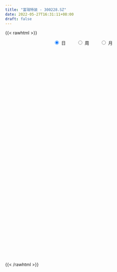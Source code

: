 ```yaml
---
title: "富瑞特装 - 300228.SZ"
date: 2022-05-27T16:31:11+08:00
draft: false
---
```

{{< rawhtml >}}
    <div style="text-align: center">
        <label style="padding: 1rem;"><input style="margin-right: .5rem" type="radio" name="period" value="D" checked onclick="period_change(this)">日</label>
        <label style="padding: 1rem;"><input style="margin-right: .5rem" type="radio" name="period" value="W" onclick="period_change(this)">周</label>
        <label style="padding: 1rem;"><input style="margin-right: .5rem" type="radio" name="period" value="M" onclick="period_change(this)">月</label>
    </div>
    <div id="chart" style="height: 700px;"></div> 
    <script type="text/javascript">
        const D_v = [164194.53,140654.4,86288.2,118449.9,102679.79,116680.0,155447.61,241695.35,184106.93,111316.7,141036.09,199552.41,381620.23,265851.2,190336.18,153263.95,230334.38,173979.2,163922.37,153326.58,126961.4,173882.8,143784.62,151454.0,213402.81,241198.68,197884.11,252941.0,219832.97,352518.19,241322.64,238691.72,134999.02,104370.2,146406.2,209928.2,584097.25,364043.96,258843.95,264006.0,247371.4,141581.4,319183.02,657172.12,753160.5,573843.4,719539.95,596896.89,408750.6,398429.24,292523.05,291583.0,498798.0,652263.27,676127.9,469196.4,488760.8,710472.6,840255.6899999999,646786.03,1162097.95,886674.23,1046411.74,1262644.6799999999,1430098.1699999999,1519761.55,1188387.6399999999,760784.91,863322.47,995873.42,749510.97,907214.96,1037840.25,758655.91,709711.8,649391.8199999999,403888.17,495803.16,306002.84,356242.1,520831.04,700786.38,504818.6,390651.95,277999.4,337772.75,318557.45,390177.69,220936.0,299066.87,332904.49,281113.95,294974.0,311646.61,257454.74,265118.65,170405.59,219157.6,203104.61,296692.58,391099.61,360773.46,333895.87,378638.6,276538.52,393131.43,465493.66,410561.62,335306.35,392335.33,351870.53,389823.65,292280.38,203803.68,298984.83,352531.08,580492.8199999999,429280.51,331043.02,259046.6,284763.05,397055.8,612459.54,409712.29,709055.05,1284106.05,1143011.8500000001,732232.85,922502.88,730522.54,664032.16,563382.75,713374.85,1032904.75,1096442.9299999999,707451.1899999999,714937.09,695702.6,554572.47,562443.91,465284.11,542616.8,625521.6,805406.1800000001,1091936.6399999999,800934.55,717938.0,514130.69,745745.45,724367.16,716575.87,752081.08,655862.23,375450.69,631093.65,434952.68,409480.03,503290.94,432284.71,351326.4,218900.0,448940.83,273051.8,218687.73,232165.6,189586.0,245520.0,172486.0,239178.0,149731.4,126694.2,221811.0,217207.2,162220.0,164351.06,202408.26,205302.06,191087.17,146758.79,158245.83,104741.78,89522.15,188419.4,192304.49,194365.24,185983.73,446038.73,236076.33,524714.4399999999,493812.8,298918.39,312214.77,328860.4,722567.12,550979.9399999999,290582.96,307559.58,267727.16,249834.6,199529.0,208362.0,224521.06,203124.8,307958.0,235342.12,201219.0,203236.0,593625.3199999999,521642.86,331299.39,188506.23,168710.52,147344.8,182776.6,147834.34,211367.09,230708.81,139729.2,134300.01,127682.6,106446.0,82275.28,125649.77,85659.0,91803.0,98706.56,175317.12,109041.4,171423.6,137466.6,136494.0,100255.2,138416.92,105239.72,99193.0,93675.0,98850.0,157190.23,99237.1,75285.0,82405.2,127224.5,131148.17,148571.2,124781.86,123607.48,218465.4,88382.6,100494.03,114869.4]
const D_histogram = [0.0,-0.0095535043,-0.0131107227,-0.0190622308,-0.0159609362,-0.0219706343,-0.0091133907,0.0072770854,0.0033338428,0.0008656727,0.0077329949,0.0207121778,0.0457098869,0.0577189635,0.061457723,0.0603149179,0.0655947667,0.0534396264,0.042984558,0.0123790664,-0.0006004859,-0.0235231414,-0.0367637664,-0.0323281373,-0.0118731838,0.0016929342,0.0063525145,0.0121908511,0.0171578153,0.0340426703,0.033183994,0.003942627,-0.0249719733,-0.0374310327,-0.0516011731,-0.0385417589,-0.0000776661,0.0254899941,0.0390233178,0.0486826076,0.0387038221,0.0245092817,0.0287822798,0.0488080116,0.0922242889,0.0999519085,0.1248827917,0.1232669043,0.1022630662,0.0476390315,-0.0036045823,-0.0200406211,0.0053926336,0.0455123802,0.0798669272,0.0952232944,0.1021171677,0.1197053725,0.1057874965,0.0764397663,0.1364261628,0.1225909561,0.1414273799,0.2292097485,0.2746717309,0.3295276655,0.2711348768,0.1761118896,0.1003620925,0.0646852539,0.0086231063,-0.0004992208,-0.0365189532,-0.0382864091,-0.1249807848,-0.2300818876,-0.281973743,-0.3271464429,-0.3362760972,-0.3241223425,-0.2915069958,-0.2215850011,-0.2073833316,-0.2181670627,-0.2161070155,-0.1960395268,-0.1920938986,-0.2203583381,-0.2215169728,-0.1942715918,-0.2019008954,-0.2203180358,-0.2025476955,-0.2059616582,-0.1683983002,-0.116947297,-0.0879403358,-0.0749592009,-0.061683386,-0.0264420403,0.0067398458,0.0445342113,0.0627151916,0.0758031607,0.0720765326,0.0393347971,0.0551276956,0.0697551466,0.0546465645,0.0049748865,-0.0305825525,-0.0196218847,-0.0247067874,-0.0184660432,0.0092663977,0.0381455143,0.0718861025,0.0927013005,0.1009217791,0.1031398858,0.0942245257,0.1028342376,0.1121699603,0.114833914,0.1116384003,0.1659483108,0.2109566041,0.2255965962,0.2473622882,0.2278552605,0.2040423831,0.1744848792,0.1622619975,0.1841493957,0.1933023608,0.174407942,0.1436323451,0.0613852551,0.0218860562,0.0016284883,-0.0393339364,-0.0444499017,-0.0375775058,-0.0221892998,0.0284128285,0.0224259352,0.0131417011,-0.0143450927,-0.0058185817,-0.0051476431,-0.0317600466,-0.0165697692,-0.0359255188,-0.0630739743,-0.1139614739,-0.158293676,-0.1920033341,-0.2028103711,-0.1944046603,-0.2090540403,-0.2011715916,-0.220602811,-0.2058545155,-0.2018959401,-0.1993420924,-0.1839465276,-0.1793969552,-0.1629679325,-0.1651099655,-0.1573435396,-0.1415006648,-0.142801635,-0.125098237,-0.1197387219,-0.0959589172,-0.0514506725,-0.0102060585,0.0236632427,0.0408695964,0.037702329,0.0422670251,0.0494278123,0.0685767456,0.0819541415,0.0972077607,0.1075107711,0.1305182889,0.1414780535,0.1459040637,0.1584338123,0.1507741821,0.1439198354,0.1407924017,0.1672855713,0.1333548945,0.0860008397,0.0274142231,-0.0007424825,-0.0249411887,-0.0434191855,-0.0814946565,-0.1309480759,-0.1412460746,-0.116567798,-0.081844067,-0.0501158955,-0.0186234186,0.0162183017,0.0385323046,0.032591318,0.0225795149,0.0053841618,-0.0039373846,-0.0193133359,-0.0389103726,-0.0325955146,-0.0511396315,-0.0643927255,-0.0875278819,-0.0828976381,-0.0889981359,-0.0821565127,-0.0903487756,-0.0862687829,-0.0694086209,-0.0650472136,-0.0851927525,-0.0977505308,-0.1359420104,-0.1617230554,-0.1505638004,-0.1401054379,-0.1086172915,-0.0787528932,-0.0563976894,-0.0251143953,0.005714935,0.0288869901,0.0485317631,0.0641871023,0.0731840844,0.0850274188,0.0965637966,0.1109119954,0.1196358756,0.1324008436,0.1173716326,0.1128835067,0.1092367295,0.1073358441]
const D_fast = [0.0,-0.0119418803,-0.0187767794,-0.0294938453,-0.0303827847,-0.0418851414,-0.0313062455,-0.013096498,-0.0162062799,-0.0184580318,-0.009657461,0.0084997664,0.0449249473,0.0713637648,0.090466955,0.1044028794,0.1260814199,0.1272861861,0.1275772572,0.1000665323,0.0869368585,0.0581334177,0.035701851,0.0320554458,0.0495421033,0.0635314549,0.0697791639,0.0786652132,0.0879216312,0.1133171538,0.120754476,0.0924987658,0.0573411721,0.0355243546,0.0084539208,0.0118778953,0.0503225717,0.0822627304,0.1055518835,0.1273818252,0.1270789953,0.1190117753,0.1304803434,0.162708078,0.2291804276,0.2618960242,0.3180476054,0.3472484441,0.3518103725,0.3090960957,0.2569513364,0.2355051422,0.2622865554,0.313784397,0.3681056758,0.4072678666,0.4396910319,0.4872055798,0.4997345779,0.4894967893,0.5835897265,0.6004022588,0.6545955275,0.7996803332,0.9138102484,1.0510480994,1.0604390299,1.0094440151,0.9587847411,0.9392792161,0.8853728449,0.8761257127,0.8309762419,0.8196371837,0.7016976118,0.5390760372,0.416690746,0.2897314353,0.1965327568,0.1276559259,0.0873945237,0.1019202681,0.0642761046,-0.0010493921,-0.0530160988,-0.0819584918,-0.1260363382,-0.2093903622,-0.2659282401,-0.2872507571,-0.3453552846,-0.4188519339,-0.4517185175,-0.5066228947,-0.5111591117,-0.4889449329,-0.4819230556,-0.487681721,-0.4898267526,-0.4611959169,-0.4263290693,-0.377401151,-0.3435413728,-0.3115026135,-0.2972101085,-0.3201181447,-0.2905433224,-0.2584770847,-0.2599240257,-0.308351982,-0.3515550592,-0.3454998625,-0.3567614621,-0.3551372286,-0.3250881884,-0.2866726932,-0.2349605794,-0.1909700562,-0.1575191329,-0.1295160547,-0.1148752834,-0.0805570121,-0.0431787993,-0.0118063672,0.0129077192,0.1087047075,0.2064521517,0.277491293,0.361097557,0.3985543443,0.4257520627,0.4398157787,0.4681583963,0.5360831435,0.5935616987,0.6182692654,0.6234017548,0.5565009786,0.5224732938,0.5026228479,0.4518269391,0.4355984984,0.4330765178,0.4429173989,0.5006227343,0.5002423248,0.494243516,0.4631704491,0.4702423146,0.4696263424,0.4350739272,0.4461217623,0.417784633,0.374867684,0.2954898159,0.2115841948,0.1298737031,0.0683640735,0.0281686192,-0.0387442709,-0.0811547201,-0.1557366422,-0.1924519756,-0.2389673852,-0.2862490607,-0.3168401277,-0.3571397941,-0.3814527545,-0.424872279,-0.456441738,-0.4759740293,-0.5129754083,-0.5265465695,-0.5511217349,-0.5513316595,-0.5196860829,-0.4809929836,-0.4412078717,-0.4137841189,-0.407525804,-0.3923943516,-0.3728766114,-0.3365834917,-0.3027175604,-0.263162001,-0.2259812978,-0.1703442078,-0.1240149299,-0.0831129037,-0.030974702,-0.0009407867,0.0281848254,0.0602554922,0.1285700545,0.1279781014,0.1021242565,0.0503911957,0.0220488695,-0.0083851339,-0.0377179271,-0.0961670622,-0.1783575006,-0.2239670179,-0.2284306908,-0.2141679765,-0.194968779,-0.1681321566,-0.129235861,-0.097288782,-0.095081939,-0.0994488634,-0.115298176,-0.1256040685,-0.1458083539,-0.1751329837,-0.1769670044,-0.2082960291,-0.2376473046,-0.2826644314,-0.2987585971,-0.327108629,-0.3408061339,-0.3715855907,-0.3890727937,-0.389564787,-0.401465183,-0.44290891,-0.4799043211,-0.5520813033,-0.6182931122,-0.6447748073,-0.6693428042,-0.6650089807,-0.6548328057,-0.6465770242,-0.621572329,-0.5893142649,-0.5589204623,-0.5271427485,-0.4954406337,-0.4681476306,-0.4350474415,-0.3993701145,-0.3572939168,-0.3186610677,-0.2727958889,-0.2584821916,-0.2347494409,-0.2110870357,-0.18615396]
const D_slow = [0.0,-0.0023883761,-0.0056660567,-0.0104316144,-0.0144218485,-0.0199145071,-0.0221928548,-0.0203735834,-0.0195401227,-0.0193237045,-0.0173904558,-0.0122124114,-0.0007849396,0.0136448012,0.029009232,0.0440879615,0.0604866532,0.0738465597,0.0845926992,0.0876874658,0.0875373444,0.081656559,0.0724656174,0.0643835831,0.0614152872,0.0618385207,0.0634266493,0.0664743621,0.0707638159,0.0792744835,0.087570482,0.0885561388,0.0823131454,0.0729553872,0.060055094,0.0504196542,0.0504002377,0.0567727363,0.0665285657,0.0786992176,0.0883751731,0.0945024936,0.1016980635,0.1139000664,0.1369561386,0.1619441158,0.1931648137,0.2239815398,0.2495473063,0.2614570642,0.2605559186,0.2555457634,0.2568939218,0.2682720168,0.2882387486,0.3120445722,0.3375738641,0.3675002073,0.3939470814,0.413057023,0.4471635637,0.4778113027,0.5131681477,0.5704705848,0.6391385175,0.7215204339,0.7893041531,0.8333321255,0.8584226486,0.8745939621,0.8767497387,0.8766249335,0.8674951952,0.8579235929,0.8266783967,0.7691579248,0.698664489,0.6168778783,0.532808854,0.4517782684,0.3789015194,0.3235052691,0.2716594362,0.2171176706,0.1630909167,0.114081035,0.0660575604,0.0109679759,-0.0444112673,-0.0929791653,-0.1434543892,-0.1985338981,-0.249170822,-0.3006612365,-0.3427608116,-0.3719976358,-0.3939827198,-0.41272252,-0.4281433665,-0.4347538766,-0.4330689152,-0.4219353623,-0.4062565644,-0.3873057742,-0.3692866411,-0.3594529418,-0.3456710179,-0.3282322313,-0.3145705901,-0.3133268685,-0.3209725067,-0.3258779778,-0.3320546747,-0.3366711855,-0.3343545861,-0.3248182075,-0.3068466819,-0.2836713567,-0.258440912,-0.2326559405,-0.2090998091,-0.1833912497,-0.1553487596,-0.1266402811,-0.0987306811,-0.0572436034,-0.0045044523,0.0518946967,0.1137352688,0.1706990839,0.2217096797,0.2653308995,0.3058963988,0.3519337478,0.4002593379,0.4438613234,0.4797694097,0.4951157235,0.5005872375,0.5009943596,0.4911608755,0.4800484001,0.4706540236,0.4651066987,0.4722099058,0.4778163896,0.4811018149,0.4775155417,0.4760608963,0.4747739855,0.4668339739,0.4626915316,0.4537101518,0.4379416583,0.4094512898,0.3698778708,0.3218770373,0.2711744445,0.2225732794,0.1703097694,0.1200168715,0.0648661687,0.0134025399,-0.0370714451,-0.0869069683,-0.1328936001,-0.1777428389,-0.2184848221,-0.2597623134,-0.2990981983,-0.3344733645,-0.3701737733,-0.4014483325,-0.431383013,-0.4553727423,-0.4682354104,-0.4707869251,-0.4648711144,-0.4546537153,-0.445228133,-0.4346613767,-0.4223044237,-0.4051602373,-0.3846717019,-0.3603697617,-0.333492069,-0.3008624967,-0.2654929834,-0.2290169674,-0.1894085144,-0.1517149688,-0.11573501,-0.0805369095,-0.0387155167,-0.0053767931,0.0161234168,0.0229769726,0.022791352,0.0165560548,0.0057012584,-0.0146724057,-0.0474094247,-0.0827209433,-0.1118628928,-0.1323239096,-0.1448528834,-0.1495087381,-0.1454541627,-0.1358210865,-0.127673257,-0.1220283783,-0.1206823378,-0.121666684,-0.126495018,-0.1362226111,-0.1443714898,-0.1571563976,-0.173254579,-0.1951365495,-0.215860959,-0.238110493,-0.2586496212,-0.2812368151,-0.3028040108,-0.320156166,-0.3364179694,-0.3577161576,-0.3821537903,-0.4161392929,-0.4565700567,-0.4942110068,-0.5292373663,-0.5563916892,-0.5760799125,-0.5901793348,-0.5964579337,-0.5950291999,-0.5878074524,-0.5756745116,-0.559627736,-0.5413317149,-0.5200748602,-0.4959339111,-0.4682059122,-0.4382969433,-0.4051967324,-0.3758538243,-0.3476329476,-0.3203237652,-0.2934898042]
const D_data = [['2021-05-18', 6.5898, 6.4899, 6.2903, 6.5998],['2021-05-19', 6.43, 6.3402, 6.2903, 6.5199],['2021-05-20', 6.3102, 6.3701, 6.3002, 6.4001],['2021-05-21', 6.3202, 6.3002, 6.1904, 6.3801],['2021-05-24', 6.3102, 6.3901, 6.2104, 6.47],['2021-05-25', 6.3901, 6.2503, 6.1605, 6.3901],['2021-05-26', 6.2503, 6.4899, 6.1904, 6.4899],['2021-05-27', 6.5898, 6.6098, 6.4999, 6.8993],['2021-05-28', 6.5199, 6.3901, 6.3302, 6.6896],['2021-05-31', 6.3202, 6.3901, 6.2603, 6.43],['2021-06-01', 6.3502, 6.5199, 6.2903, 6.5998],['2021-06-02', 6.5399, 6.6597, 6.4201, 6.6697],['2021-06-03', 6.6497, 6.9392, 6.5099, 7.1489],['2021-06-04', 6.8094, 6.9193, 6.7495, 7.119],['2021-06-07', 6.9193, 6.9093, 6.7895, 7.0391],['2021-06-08', 6.8394, 6.9093, 6.7396, 6.9193],['2021-06-09', 6.8694, 7.0591, 6.7795, 7.1789],['2021-06-10', 6.9992, 6.8793, 6.8394, 7.0591],['2021-06-11', 6.8893, 6.8893, 6.8094, 7.0591],['2021-06-15', 6.8793, 6.5598, 6.5499, 6.9093],['2021-06-16', 6.5499, 6.6797, 6.5399, 6.8294],['2021-06-17', 6.6197, 6.46, 6.3701, 6.7296],['2021-06-18', 6.46, 6.47, 6.3302, 6.5898],['2021-06-21', 6.47, 6.6497, 6.4001, 6.6697],['2021-06-22', 6.6197, 6.9093, 6.6098, 6.9193],['2021-06-23', 7.02, 6.92, 6.8, 7.06],['2021-06-24', 6.93, 6.87, 6.85, 7.05],['2021-06-25', 6.94, 6.93, 6.89, 7.16],['2021-06-28', 7.03, 6.97, 6.92, 7.21],['2021-06-29', 7.02, 7.21, 6.81, 7.24],['2021-06-30', 7.15, 7.07, 6.91, 7.2],['2021-07-01', 7.03, 6.66, 6.65, 7.03],['2021-07-02', 6.66, 6.51, 6.47, 6.73],['2021-07-05', 6.53, 6.59, 6.49, 6.6],['2021-07-06', 6.59, 6.47, 6.37, 6.62],['2021-07-07', 6.44, 6.78, 6.39, 6.79],['2021-07-08', 6.79, 7.23, 6.73, 7.66],['2021-07-09', 7.1, 7.26, 7.02, 7.34],['2021-07-12', 7.36, 7.25, 7.19, 7.42],['2021-07-13', 7.3, 7.31, 7.2, 7.56],['2021-07-14', 7.3, 7.11, 7.07, 7.42],['2021-07-15', 7.11, 7.03, 6.93, 7.17],['2021-07-16', 7.05, 7.27, 6.97, 7.39],['2021-07-19', 7.77, 7.58, 7.5, 8.25],['2021-07-20', 7.4, 8.12, 7.4, 8.25],['2021-07-21', 7.88, 7.91, 7.76, 8.08],['2021-07-22', 7.98, 8.33, 7.84, 8.79],['2021-07-23', 8.15, 8.19, 8.13, 8.7],['2021-07-26', 8.04, 8.01, 7.87, 8.26],['2021-07-27', 8.01, 7.48, 7.45, 8.09],['2021-07-28', 7.35, 7.29, 7.01, 7.52],['2021-07-29', 7.4, 7.57, 7.36, 7.67],['2021-07-30', 7.64, 8.15, 7.52, 8.21],['2021-08-02', 8.15, 8.57, 8.13, 8.85],['2021-08-03', 8.52, 8.79, 8.52, 9.25],['2021-08-04', 8.81, 8.8, 8.56, 8.94],['2021-08-05', 8.88, 8.88, 8.58, 9.24],['2021-08-06', 8.88, 9.22, 8.72, 9.69],['2021-08-09', 9.6, 8.98, 8.94, 9.84],['2021-08-10', 8.73, 8.8, 8.56, 9.18],['2021-08-11', 9.0, 10.15, 8.82, 10.48],['2021-08-12', 9.88, 9.52, 9.49, 10.01],['2021-08-13', 9.54, 10.12, 9.43, 10.56],['2021-08-16', 10.08, 11.5, 10.05, 12.0],['2021-08-17', 11.2, 11.62, 11.03, 12.75],['2021-08-18', 11.23, 12.35, 11.16, 13.5],['2021-08-19', 11.96, 11.27, 10.55, 12.25],['2021-08-20', 11.07, 10.69, 10.64, 11.35],['2021-08-23', 10.85, 10.7, 10.5, 11.05],['2021-08-24', 11.24, 11.09, 10.88, 11.79],['2021-08-25', 10.6, 10.74, 10.09, 11.1],['2021-08-26', 10.6, 11.28, 10.42, 11.58],['2021-08-27', 11.55, 10.93, 10.73, 12.37],['2021-08-30', 10.54, 11.35, 10.29, 11.37],['2021-08-31', 11.24, 10.1, 10.1, 11.24],['2021-09-01', 10.09, 9.32, 9.18, 10.34],['2021-09-02', 9.3, 9.46, 9.13, 9.59],['2021-09-03', 9.4, 9.13, 8.87, 9.64],['2021-09-06', 9.16, 9.25, 8.96, 9.35],['2021-09-07', 9.2, 9.33, 9.12, 9.42],['2021-09-08', 9.5, 9.52, 9.21, 9.74],['2021-09-09', 9.45, 10.11, 9.38, 10.42],['2021-09-10', 9.9, 9.51, 9.4, 9.93],['2021-09-13', 9.43, 9.07, 8.89, 9.44],['2021-09-14', 9.0, 9.06, 8.96, 9.27],['2021-09-15', 9.07, 9.2, 8.81, 9.23],['2021-09-16', 9.2, 8.92, 8.91, 9.5],['2021-09-17', 8.83, 8.29, 8.21, 8.99],['2021-09-22', 8.15, 8.37, 8.08, 8.45],['2021-09-23', 8.47, 8.62, 8.44, 8.84],['2021-09-24', 8.57, 8.06, 8.0, 8.64],['2021-09-27', 8.06, 7.66, 7.43, 8.11],['2021-09-28', 7.7, 7.91, 7.65, 8.2],['2021-09-29', 7.59, 7.48, 7.48, 7.88],['2021-09-30', 7.6, 7.89, 7.58, 7.94],['2021-10-08', 8.1, 8.14, 7.95, 8.32],['2021-10-11', 8.14, 7.94, 7.86, 8.2],['2021-10-12', 8.0, 7.73, 7.55, 8.13],['2021-10-13', 7.79, 7.69, 7.4, 7.85],['2021-10-14', 7.66, 8.0, 7.52, 8.02],['2021-10-15', 8.05, 8.09, 7.9, 8.24],['2021-10-18', 8.08, 8.3, 8.01, 8.35],['2021-10-19', 8.32, 8.19, 8.11, 8.39],['2021-10-20', 8.1, 8.21, 7.93, 8.41],['2021-10-21', 8.08, 8.03, 8.0, 8.25],['2021-10-22', 8.05, 7.56, 7.5, 8.05],['2021-10-25', 7.57, 8.11, 7.56, 8.23],['2021-10-26', 8.09, 8.18, 7.96, 8.33],['2021-10-27', 8.18, 7.81, 7.8, 8.25],['2021-10-28', 7.68, 7.18, 7.09, 7.7],['2021-10-29', 7.15, 7.07, 7.0, 7.37],['2021-11-01', 7.03, 7.52, 6.94, 7.52],['2021-11-02', 7.46, 7.27, 7.18, 7.66],['2021-11-03', 7.3, 7.35, 7.17, 7.45],['2021-11-04', 7.36, 7.66, 7.32, 7.72],['2021-11-05', 7.6, 7.8, 7.56, 7.96],['2021-11-08', 8.34, 8.03, 8.01, 8.61],['2021-11-09', 8.06, 8.04, 7.9, 8.17],['2021-11-10', 8.0, 8.0, 7.8, 8.02],['2021-11-11', 8.05, 8.0, 7.91, 8.05],['2021-11-12', 7.94, 7.89, 7.87, 8.01],['2021-11-15', 7.89, 8.16, 7.87, 8.17],['2021-11-16', 8.18, 8.28, 7.9, 8.38],['2021-11-17', 8.16, 8.3, 8.1, 8.3],['2021-11-18', 8.63, 8.3, 8.3, 8.85],['2021-11-19', 8.16, 9.26, 8.12, 9.72],['2021-11-22', 9.3, 9.56, 9.11, 10.0],['2021-11-23', 9.37, 9.52, 9.28, 9.79],['2021-11-24', 9.53, 9.91, 9.41, 10.28],['2021-11-25', 9.91, 9.61, 9.53, 10.25],['2021-11-26', 9.42, 9.64, 9.33, 10.08],['2021-11-29', 9.39, 9.61, 9.39, 9.89],['2021-11-30', 9.88, 9.89, 9.7, 10.27],['2021-12-01', 9.75, 10.53, 9.7, 10.85],['2021-12-02', 10.42, 10.66, 10.28, 11.08],['2021-12-03', 10.5, 10.49, 10.26, 10.85],['2021-12-06', 10.47, 10.4, 10.05, 10.74],['2021-12-07', 10.4, 9.6, 9.46, 10.46],['2021-12-08', 9.6, 9.91, 9.55, 10.2],['2021-12-09', 9.95, 10.07, 9.82, 10.37],['2021-12-10', 9.98, 9.7, 9.66, 10.09],['2021-12-13', 9.73, 10.06, 9.61, 10.11],['2021-12-14', 9.97, 10.25, 9.85, 10.35],['2021-12-15', 10.28, 10.46, 10.12, 10.93],['2021-12-16', 10.36, 11.15, 10.28, 11.49],['2021-12-17', 11.01, 10.65, 10.6, 11.37],['2021-12-20', 10.71, 10.65, 10.44, 11.1],['2021-12-21', 10.5, 10.39, 10.14, 10.55],['2021-12-22', 10.58, 10.85, 10.34, 11.3],['2021-12-23', 10.71, 10.84, 10.41, 11.17],['2021-12-24', 10.87, 10.48, 10.35, 11.14],['2021-12-27', 10.32, 11.02, 10.28, 11.26],['2021-12-28', 11.0, 10.62, 10.35, 11.0],['2021-12-29', 10.5, 10.42, 10.28, 10.72],['2021-12-30', 10.3, 9.9, 9.83, 10.49],['2021-12-31', 9.85, 9.67, 9.65, 9.97],['2022-01-04', 9.67, 9.5, 9.42, 9.76],['2022-01-05', 9.51, 9.55, 9.12, 9.59],['2022-01-06', 9.45, 9.66, 9.26, 9.79],['2022-01-07', 9.64, 9.22, 9.21, 9.81],['2022-01-10', 9.27, 9.34, 9.24, 9.5],['2022-01-11', 9.25, 8.81, 8.75, 9.38],['2022-01-12', 8.87, 9.06, 8.81, 9.09],['2022-01-13', 8.94, 8.81, 8.8, 9.01],['2022-01-14', 8.79, 8.64, 8.59, 8.87],['2022-01-17', 8.61, 8.68, 8.55, 8.74],['2022-01-18', 8.7, 8.43, 8.4, 8.7],['2022-01-19', 8.43, 8.47, 8.39, 8.6],['2022-01-20', 8.45, 8.11, 8.08, 8.47],['2022-01-21', 8.11, 8.08, 8.0, 8.17],['2022-01-24', 7.99, 8.08, 7.99, 8.16],['2022-01-25', 8.09, 7.74, 7.74, 8.25],['2022-01-26', 7.92, 7.86, 7.79, 8.08],['2022-01-27', 7.81, 7.61, 7.6, 7.88],['2022-01-28', 7.71, 7.77, 7.55, 7.88],['2022-02-07', 7.96, 8.09, 7.9, 8.14],['2022-02-08', 8.1, 8.19, 8.0, 8.22],['2022-02-09', 8.18, 8.24, 8.06, 8.26],['2022-02-10', 8.18, 8.13, 8.08, 8.22],['2022-02-11', 8.09, 7.88, 7.88, 8.13],['2022-02-14', 7.89, 7.95, 7.86, 8.1],['2022-02-15', 7.95, 7.99, 7.91, 8.04],['2022-02-16', 8.07, 8.2, 8.03, 8.24],['2022-02-17', 8.2, 8.22, 8.14, 8.29],['2022-02-18', 8.16, 8.34, 8.07, 8.34],['2022-02-21', 8.3, 8.38, 8.2, 8.39],['2022-02-22', 8.44, 8.68, 8.44, 8.86],['2022-02-23', 8.5, 8.69, 8.5, 8.72],['2022-02-24', 8.65, 8.73, 8.38, 8.99],['2022-02-25', 8.7, 8.97, 8.57, 9.2],['2022-02-28', 9.1, 8.83, 8.78, 9.1],['2022-03-01', 9.02, 8.9, 8.88, 9.16],['2022-03-02', 9.0, 9.02, 8.9, 9.12],['2022-03-03', 9.02, 9.57, 8.91, 9.75],['2022-03-04', 9.4, 8.91, 8.83, 9.41],['2022-03-07', 8.91, 8.61, 8.59, 9.01],['2022-03-08', 8.6, 8.23, 8.15, 8.64],['2022-03-09', 8.3, 8.39, 7.89, 8.39],['2022-03-10', 8.49, 8.29, 8.28, 8.55],['2022-03-11', 8.17, 8.22, 7.96, 8.29],['2022-03-14', 8.22, 7.77, 7.75, 8.22],['2022-03-15', 7.66, 7.3, 7.28, 7.77],['2022-03-16', 7.4, 7.51, 7.11, 7.58],['2022-03-17', 7.6, 7.87, 7.57, 8.08],['2022-03-18', 7.95, 8.06, 7.82, 8.1],['2022-03-21', 8.01, 8.13, 7.97, 8.24],['2022-03-22', 8.16, 8.25, 8.04, 8.34],['2022-03-23', 8.75, 8.45, 8.39, 8.97],['2022-03-24', 8.53, 8.45, 8.45, 8.98],['2022-03-25', 8.21, 8.15, 8.1, 8.45],['2022-03-28', 8.03, 8.06, 7.95, 8.19],['2022-03-29', 8.08, 7.89, 7.82, 8.15],['2022-03-30', 7.91, 7.9, 7.78, 8.01],['2022-03-31', 7.85, 7.73, 7.65, 7.87],['2022-04-01', 7.72, 7.54, 7.53, 7.72],['2022-04-06', 7.55, 7.78, 7.54, 7.8],['2022-04-07', 7.67, 7.38, 7.35, 7.7],['2022-04-08', 7.39, 7.29, 7.17, 7.41],['2022-04-11', 7.35, 6.98, 6.95, 7.35],['2022-04-12', 6.98, 7.18, 6.95, 7.22],['2022-04-13', 7.11, 6.94, 6.93, 7.15],['2022-04-14', 6.97, 7.0, 6.87, 7.06],['2022-04-15', 6.92, 6.7, 6.67, 6.93],['2022-04-18', 6.67, 6.73, 6.5, 6.76],['2022-04-19', 6.68, 6.84, 6.68, 6.9],['2022-04-20', 6.8, 6.64, 6.6, 6.89],['2022-04-21', 6.6, 6.18, 6.13, 6.63],['2022-04-22', 6.08, 6.06, 6.03, 6.23],['2022-04-25', 5.95, 5.45, 5.44, 5.95],['2022-04-26', 5.41, 5.25, 5.21, 5.55],['2022-04-27', 5.13, 5.48, 5.08, 5.5],['2022-04-28', 5.49, 5.34, 5.28, 5.49],['2022-04-29', 5.3, 5.54, 5.3, 5.58],['2022-05-05', 5.54, 5.53, 5.5, 5.65],['2022-05-06', 5.39, 5.44, 5.29, 5.55],['2022-05-09', 5.45, 5.58, 5.34, 5.67],['2022-05-10', 5.5, 5.65, 5.46, 5.71],['2022-05-11', 5.65, 5.63, 5.63, 5.88],['2022-05-12', 5.58, 5.65, 5.56, 5.74],['2022-05-13', 5.65, 5.66, 5.58, 5.73],['2022-05-16', 5.67, 5.62, 5.62, 5.77],['2022-05-17', 5.62, 5.7, 5.55, 5.75],['2022-05-18', 5.66, 5.76, 5.6, 5.82],['2022-05-19', 5.68, 5.88, 5.63, 5.89],['2022-05-20', 5.93, 5.9, 5.81, 5.94],['2022-05-23', 5.91, 6.05, 5.84, 6.05],['2022-05-24', 6.04, 5.74, 5.74, 6.19],['2022-05-25', 5.72, 5.86, 5.7, 5.88],['2022-05-26', 5.9, 5.89, 5.71, 5.95],['2022-05-27', 5.88, 5.94, 5.86, 6.0]]
const W_v = [517712.04,465515.4399999999,457226.53,448741.51,382672.52,448526.8300000001,815633.1599999999,596832.29,1149159.5600000001,1597308.5499999998,993934.5900000001,529470.5,507471.9300000001,552548.78,608114.78,780810.98,1183890.03,936521.0000000001,535832.02,421768.14,594997.55,443216.3,736613.26,481418.0,406730.85,337891.09,363097.2,343703.26,332228.13,278668.08,112980.73,67975.78,339419.22,341010.57,738830.9299999999,414183.04,344621.0399999999,222275.49,301146.57,255918.4,335140.28,182073.3,452933.15,473054.47,1156851.71,916740.8600000001,745741.13,500628.3300000001,871193.66,611941.49,737511.9800000001,602836.99,527808.97,576972.72,1130014.8500000001,913468.73,1150883.46,1045200.4399999999,820847.5200000001,620648.24,636680.92,883541.36,590792.61,603060.1799999999,370483.29,436168.24,576969.16,686532.49,1153878.78,608509.9,359789.14,1808420.8599999999,1465189.3800000001,1097457.8899999999,777841.0699999999,357792.23,1616886.3500000001,1320253.05,1694803.7199999997,873196.9399999999,989029.5,2192124.5699999998,1644462.79,2212221.6899999999,2056101.9299999997,2334936.4700000002,1382689.3500000001,2299364.75,2445162.3100000001,2419136.4499999997,2395726.6499999999,528098.3,1011588.28,944976.1200000001,708016.3400000001,700351.83,516553.37,813748.9299999999,859656.6100000001,943794.7800000001,566966.4500000001,378039.88,360386.66,348222.28,319210.94,480061.5600000001,303155.87,475666.2600000001,441462.4,688849.8800000001,700919.5499999999,491394.51,433199.94,45678.15,297993.17,567715.51,330975.84,350113.37,263380.3,222495.85,196463.18,224503.68,377092.5,283204.47,550552.5599999999,399325.22,332655.41,563500.36,773052.14,639145.51,507461.32,568454.0,552142.23,637338.39,598766.78,761434.8,640168.5800000001,378630.32,410730.66,425272.45,558944.24,940248.4099999999,495031.01,257028.63,310305.51,485704.05,827297.15,822136.51,556736.4199999999,401850.77,192634.01,349430.6,1185489.3200000001,1289560.1699999999,970897.88,993216.9300000001,739466.54,1316118.03,1034894.99,2386960.8900000001,2225593.5,4273785.4900000002,3586645.9900000002,2182466.7999999998,632871.3300000001,301080.5,3086878.0599999996,3325516.8199999994,3085840.4900000002,4215299.5300000003,1693798.6599999997,1321111.5800000001,1453811.2100000002,763563.9099999999,725906.6,745329.14,1849729.0700000001,915411.2100000001,1396709.9200000002,732929.3100000001,803116.4199999999,521421.54,432575.49,313870.8,276341.0,587697.76,758044.6699999999,875066.66,1058319.6299999999,710349.21,492982.11,2829110.0300000003,1996367.2600000002,1471540.1899999999,1020352.9099999999,284534.94,628617.4299999999,658853.61,800609.6799999999,1099376.6299999999,911836.08,597955.3999999999,1056880.6000000001,1187364.54,1408845.8100000001,1230985.77,3300612.8599999999,1890083.8899999999,2996820.9699999997,4582225.6399999997,6161676.9499999993,4553762.0700000003,3017450.8599999999,2388680.96,1715159.24,852907.36,1145189.2999999998,265118.65,1280459.9900000002,1742977.8800000001,1955567.49,1537423.6200000001,1884626.0000000002,3412388.7300000004,4192302.2800000003,4113556.4700000002,2992940.1799999997,3866415.7699999996,3418757.1699999999,2849440.3300000001,1696382.0800000001,1391745.9600000002,996501.4,892283.46,903802.11,769353.0599999999,1886626.03,2213540.6200000001,1315233.3,1179307.98,1851022.5699999998,835172.49,581805.1000000001,576353.66,560527.08,684056.3200000001,204432.72,524237.33,614130.9300000001,645818.91]
const W_histogram = [0.0,-0.0445574929,-0.036945711,-0.0135043559,-0.0220742011,0.0013498011,0.0550511962,0.074500967,0.1215814103,0.222699924,0.2812275399,0.2571544501,0.2201795542,0.1415441373,0.1144333406,0.0876753315,0.090344503,0.0029157582,-0.0918569904,-0.1440441453,-0.2454051192,-0.2832440251,-0.2627168739,-0.2627416131,-0.2425836953,-0.2401908322,-0.2154212968,-0.1914291818,-0.2005716081,-0.2588252628,-0.2436533415,-0.2177036821,-0.163590514,-0.1108367702,-0.0213448863,-0.0522276575,-0.0295174913,-0.0297205071,-0.0410221785,-0.0706813877,-0.0624016332,-0.076461748,-0.0972437311,-0.0700076731,-0.006310442,0.0552746449,0.0612422472,0.0038496095,-0.1692751876,-0.2595582716,-0.3097922607,-0.3284067056,-0.3127339399,-0.2520987964,-0.2315162014,-0.1728735136,-0.1344732938,-0.0843402202,-0.0439479688,0.0004342544,0.0379761741,0.0889277261,0.1020847152,0.0715170313,0.0296355117,0.0229319628,0.0392146056,0.0555790429,0.1079670298,0.1168641571,0.123889867,0.1896293751,0.2315764193,0.2246644641,0.1920779462,0.186725405,0.227602668,0.2145116494,0.2219537462,0.1929383722,0.1944073534,0.2272076251,0.2283390444,0.2504653444,0.287204572,0.2929273853,0.2610368289,0.3034974274,0.3138205364,0.3435235618,0.2931909948,0.2233372203,0.1214646821,0.0217857479,-0.0484001474,-0.1026861875,-0.1687709165,-0.1957142661,-0.1695073235,-0.1619454453,-0.1488919899,-0.1588684005,-0.1530829589,-0.1437480537,-0.1533716721,-0.1791294879,-0.1807390304,-0.1558803479,-0.1415130784,-0.0927281969,-0.0508440123,-0.0312936942,-0.0317943774,-0.0320259218,-0.0103311649,-0.0053186085,0.0010934345,0.0010304651,-0.0100907618,-0.0339188649,-0.0388898184,-0.0278695747,-0.0137159218,-0.0059543614,0.0171590236,0.0320832002,0.0512043649,0.0641980778,0.076984605,0.0155136945,-0.0402438897,-0.0601007719,-0.0409807831,-0.0601535338,-0.0403714732,-0.048095835,-0.0591635814,-0.0626965335,-0.0579878382,-0.0361218986,-0.0211331157,-0.0003625141,0.0172131903,0.0356484932,0.0350933213,0.0410660013,0.050723517,0.0652532456,0.0602602883,0.0603605255,0.0514040392,0.0517758631,0.0776149407,0.104502408,0.1227539621,0.1375406367,0.1267626936,0.1448459701,0.1446921506,0.2047850417,0.2404059644,0.2773864802,0.3610795882,0.3044402557,0.2449538424,0.2238379964,0.2515876375,0.2391161495,0.2486921089,0.2251460372,0.1764618574,0.1014271239,0.0059269077,-0.0680900714,-0.1456344103,-0.1744823841,-0.1415806458,-0.1497583114,-0.2090343052,-0.2483291208,-0.2412546284,-0.2546325554,-0.2827388937,-0.2899174335,-0.2434386094,-0.2047195557,-0.1482084919,-0.0933684096,-0.0250324264,-0.0052929614,-0.0157528292,0.0905260226,0.1099941812,0.1171120206,0.1030980993,0.0718843781,0.0587658964,0.009743483,-0.0171729683,-0.0007485857,0.0062948673,-0.0177692579,-0.0039141577,-0.0231689519,0.012552455,0.0336056238,0.1023588632,0.1359071706,0.2161588978,0.3101348229,0.386019747,0.4246479229,0.3067434453,0.2353314573,0.0941589655,-0.0203726836,-0.1083269369,-0.1479619684,-0.1740417777,-0.220494092,-0.2742251333,-0.2512191055,-0.221592509,-0.1071776796,-0.0085522504,0.1050203749,0.1171076171,0.1757279773,0.188565115,0.130760189,0.0543847458,-0.038046861,-0.1343336727,-0.2117287488,-0.2459396819,-0.2283935084,-0.1679572248,-0.1274578005,-0.1414920862,-0.1548254934,-0.1507133499,-0.1802110969,-0.205843455,-0.2489382184,-0.3033424832,-0.3536338643,-0.3711015904,-0.3458129304,-0.2929865383,-0.2377650331]
const W_fast = [0.0,-0.0556968661,-0.057321512,-0.0372562458,-0.0513446413,-0.0275831889,0.0398810053,0.0779560178,0.1554318138,0.3122253084,0.4410598093,0.481275332,0.4993453247,0.4560959421,0.4575934806,0.4527543044,0.4780096016,0.3913097963,0.2735728002,0.1853746089,0.0226623552,-0.085987557,-0.1311396243,-0.1968497668,-0.2373377728,-0.2949926177,-0.3240784066,-0.3479435869,-0.4072289153,-0.5301888857,-0.5759302998,-0.604406561,-0.5911910213,-0.56614647,-0.4819908077,-0.5259304932,-0.5105997,-0.5182328425,-0.5397900586,-0.5871196147,-0.5944402684,-0.6276158203,-0.6727087362,-0.6629745964,-0.6008549758,-0.5254512277,-0.5041730635,-0.5606032988,-0.7760468929,-0.9312195447,-1.0589015991,-1.1596177203,-1.2221284396,-1.2245179952,-1.2618144506,-1.2463901412,-1.2416082448,-1.2125602263,-1.1831549671,-1.1386641803,-1.0916282171,-1.0184447335,-0.9797665656,-0.9924549917,-1.0269276334,-1.0278981915,-1.0018118973,-0.9715526993,-0.892172955,-0.8540597884,-0.8160616118,-0.7029147599,-0.6030736108,-0.5538194501,-0.5383864814,-0.4970576714,-0.3992797414,-0.3587428476,-0.2958123143,-0.2765930952,-0.2265222757,-0.1369200977,-0.0787039173,0.0060387188,0.1145790894,0.1935337491,0.2269023998,0.3452373552,0.4340155983,0.5495995141,0.5725646959,0.5585452264,0.4870388588,0.3928063616,0.3105204294,0.2305628424,0.1222853842,0.0464134682,0.0302435799,-0.0026809032,-0.0268504453,-0.076543956,-0.1090292542,-0.1356313623,-0.1835978988,-0.2541380866,-0.3009323866,-0.3150437911,-0.3360547913,-0.310451959,-0.2812787775,-0.2695518829,-0.2780011605,-0.2862391853,-0.2671272197,-0.2634443153,-0.2567589138,-0.2565642668,-0.2702081842,-0.3025160035,-0.3172094117,-0.3131565615,-0.3024318891,-0.2961589191,-0.2687557782,-0.2458108015,-0.2138885456,-0.1848453133,-0.1528126348,-0.2104051216,-0.2762236783,-0.3111057534,-0.3022309604,-0.3364420945,-0.3267529022,-0.3465012228,-0.3723598645,-0.3915669501,-0.4013552143,-0.3885197493,-0.3788142454,-0.3581342723,-0.3362552703,-0.3089078441,-0.3006896857,-0.2844505053,-0.2621121104,-0.2312690704,-0.2211969556,-0.206006587,-0.2021120636,-0.1887962738,-0.1435534611,-0.0905403917,-0.0416003472,0.0075714866,0.0284842169,0.082778986,0.1187982041,0.2300873556,0.3258097694,0.4321369053,0.6060999103,0.6255706418,0.627322689,0.6621663421,0.7528128926,0.800120442,0.8718694286,0.9046098662,0.9000411508,0.8503631982,0.7563447089,0.665305212,0.5513522705,0.4788837007,0.4763902776,0.4307730341,0.3192384641,0.2178613683,0.1646222035,0.0875861377,-0.011204924,-0.0908628222,-0.1052436505,-0.1177044857,-0.0982455448,-0.066747565,-0.0046696883,0.0137465363,-0.0006515388,0.1282588187,0.1752255225,0.2116213671,0.2233819706,0.210139344,0.2117123363,0.1651257937,0.1339161003,0.1501533365,0.1587705063,0.1302640666,0.1431406274,0.1180935952,0.1569531159,0.1864076906,0.2807506458,0.3482757459,0.4825671975,0.6540768283,0.8264666891,0.9712568457,0.9300382295,0.9174591058,0.7998263553,0.6802015354,0.5651655478,0.4885400243,0.4189497705,0.3173739333,0.1950866086,0.1552878601,0.1295163293,0.2171367388,0.3136241054,0.4534518244,0.4948159709,0.5973683254,0.6573467419,0.6322318631,0.5694526064,0.4675092844,0.3376390545,0.2073117911,0.1116159376,0.072063734,0.0905107114,0.0991456856,0.0497383784,-0.0023014023,-0.0358675962,-0.1104181174,-0.1875113392,-0.2928406573,-0.4230805429,-0.5617803901,-0.6720235138,-0.7331880863,-0.7536083288,-0.757828082]
const W_slow = [0.0,-0.0111393732,-0.020375801,-0.0237518899,-0.0292704402,-0.02893299,-0.0151701909,0.0034550508,0.0338504034,0.0895253844,0.1598322694,0.2241208819,0.2791657705,0.3145518048,0.34316014,0.3650789728,0.3876650986,0.3883940381,0.3654297905,0.3294187542,0.2680674744,0.1972564681,0.1315772496,0.0658918464,0.0052459225,-0.0548017855,-0.1086571097,-0.1565144052,-0.2066573072,-0.2713636229,-0.3322769583,-0.3867028788,-0.4276005073,-0.4553096999,-0.4606459214,-0.4737028358,-0.4810822086,-0.4885123354,-0.49876788,-0.516438227,-0.5320386353,-0.5511540723,-0.575465005,-0.5929669233,-0.5945445338,-0.5807258726,-0.5654153108,-0.5644529084,-0.6067717053,-0.6716612732,-0.7491093384,-0.8312110148,-0.9093944997,-0.9724191988,-1.0302982492,-1.0735166276,-1.107134951,-1.1282200061,-1.1392069983,-1.1390984347,-1.1296043912,-1.1073724596,-1.0818512808,-1.063972023,-1.0565631451,-1.0508301544,-1.041026503,-1.0271317422,-1.0001399848,-0.9709239455,-0.9399514788,-0.892544135,-0.8346500302,-0.7784839141,-0.7304644276,-0.6837830764,-0.6268824094,-0.573254497,-0.5177660605,-0.4695314674,-0.4209296291,-0.3641277228,-0.3070429617,-0.2444266256,-0.1726254826,-0.0993936363,-0.0341344291,0.0417399278,0.1201950619,0.2060759524,0.2793737011,0.3352080061,0.3655741767,0.3710206136,0.3589205768,0.3332490299,0.2910563008,0.2421277343,0.1997509034,0.1592645421,0.1220415446,0.0823244445,0.0440537047,0.0081166913,-0.0302262267,-0.0750085987,-0.1201933563,-0.1591634432,-0.1945417128,-0.2177237621,-0.2304347652,-0.2382581887,-0.2462067831,-0.2542132635,-0.2567960547,-0.2581257068,-0.2578523482,-0.2575947319,-0.2601174224,-0.2685971386,-0.2783195932,-0.2852869869,-0.2887159673,-0.2902045577,-0.2859148018,-0.2778940017,-0.2650929105,-0.2490433911,-0.2297972398,-0.2259188162,-0.2359797886,-0.2510049816,-0.2612501773,-0.2762885608,-0.2863814291,-0.2984053878,-0.3131962832,-0.3288704165,-0.3433673761,-0.3523978507,-0.3576811297,-0.3577717582,-0.3534684606,-0.3445563373,-0.335783007,-0.3255165066,-0.3128356274,-0.296522316,-0.2814572439,-0.2663671125,-0.2535161027,-0.2405721369,-0.2211684018,-0.1950427998,-0.1643543093,-0.1299691501,-0.0982784767,-0.0620669842,-0.0258939465,0.0253023139,0.085403805,0.1547504251,0.2450203221,0.321130386,0.3823688466,0.4383283457,0.5012252551,0.5610042925,0.6231773197,0.679463829,0.7235792933,0.7489360743,0.7504178012,0.7333952834,0.6969866808,0.6533660848,0.6179709233,0.5805313455,0.5282727692,0.466190489,0.4058768319,0.3422186931,0.2715339697,0.1990546113,0.1381949589,0.08701507,0.049962947,0.0266208446,0.020362738,0.0190394977,0.0151012904,0.0377327961,0.0652313413,0.0945093465,0.1202838713,0.1382549658,0.1529464399,0.1553823107,0.1510890686,0.1509019222,0.152475639,0.1480333245,0.1470547851,0.1412625471,0.1444006609,0.1528020668,0.1783917826,0.2123685753,0.2664082997,0.3439420054,0.4404469422,0.5466089229,0.6232947842,0.6821276485,0.7056673899,0.700574219,0.6734924848,0.6365019927,0.5929915482,0.5378680252,0.4693117419,0.4065069655,0.3511088383,0.3243144184,0.3221763558,0.3484314495,0.3777083538,0.4216403481,0.4687816269,0.5014716741,0.5150678606,0.5055561453,0.4719727272,0.4190405399,0.3575556195,0.3004572424,0.2584679362,0.2266034861,0.1912304645,0.1525240912,0.1148457537,0.0697929795,0.0183321157,-0.0439024389,-0.1197380597,-0.2081465258,-0.3009219234,-0.387375156,-0.4606217905,-0.5200630488]
const W_data = [['2017-07-14', 11.7789, 11.0708, 10.9013, 11.9186],['2017-07-21', 11.0309, 10.3726, 9.9238, 11.0409],['2017-07-28', 10.3028, 10.8913, 10.2929, 11.1306],['2017-08-04', 10.8314, 11.1506, 10.8215, 11.5396],['2017-08-11', 11.1107, 10.7716, 10.6719, 11.37],['2017-08-18', 10.7516, 11.2005, 10.7516, 11.5695],['2017-08-25', 11.2204, 11.8089, 11.2204, 12.2078],['2017-09-01', 11.8787, 11.6293, 11.4398, 12.0682],['2017-09-08', 11.5695, 12.2377, 11.4897, 13.2152],['2017-09-15', 12.2876, 13.4645, 12.2876, 14.6214],['2017-09-22', 13.4944, 13.5842, 12.9658, 14.3621],['2017-09-29', 13.4445, 12.886, 12.5768, 13.5742],['2017-10-13', 13.0655, 12.7863, 12.7065, 13.4246],['2017-10-20', 12.7763, 12.138, 11.6493, 12.8162],['2017-10-27', 12.0682, 12.6467, 11.8388, 13.1453],['2017-11-03', 12.4871, 12.6367, 11.7889, 13.1553],['2017-11-10', 12.6068, 13.0655, 12.2477, 13.7936],['2017-11-17', 13.1453, 11.7989, 11.769, 13.654],['2017-11-24', 11.5396, 11.2304, 11.1306, 11.749],['2017-12-01', 11.2404, 11.3202, 11.0608, 11.5695],['2017-12-08', 11.4199, 10.1732, 10.0236, 11.6892],['2017-12-15', 9.9039, 10.4125, 9.7742, 10.5123],['2017-12-22', 10.3726, 10.9013, 10.1732, 11.2902],['2017-12-29', 10.8115, 10.5023, 10.3328, 10.991],['2018-01-05', 10.5621, 10.612, 10.3826, 10.9112],['2018-01-12', 10.5522, 10.253, 10.1532, 10.602],['2018-01-19', 10.253, 10.4125, 9.8939, 10.5921],['2018-01-26', 10.4026, 10.3527, 10.3128, 10.7417],['2018-02-02', 10.2829, 9.7942, 9.2356, 10.4425],['2018-02-09', 9.5947, 8.7769, 8.6771, 10.1233],['2018-02-14', 8.8766, 9.3354, 8.8766, 9.4351],['2018-02-23', 9.4052, 9.3454, 9.2855, 9.5049],['2018-03-02', 9.3553, 9.7044, 9.3055, 9.8341],['2018-03-09', 9.6346, 9.8041, 9.5049, 9.9139],['2018-03-16', 9.8341, 10.5322, 9.7643, 10.8314],['2018-03-23', 10.4225, 9.086, 8.9564, 10.622],['2018-03-30', 9.0661, 9.6346, 8.7968, 9.6845],['2018-04-04', 9.6545, 9.3154, 9.2755, 9.8041],['2018-04-13', 9.2656, 9.0461, 9.0063, 9.4451],['2018-04-20', 8.9863, 8.5874, 8.4976, 9.1259],['2018-04-27', 8.5475, 8.8766, 8.2682, 9.0362],['2018-05-04', 8.9963, 8.4477, 8.3879, 9.0162],['2018-05-11', 8.3979, 8.1186, 8.0787, 8.4577],['2018-05-18', 8.1585, 8.5874, 7.8792, 8.7469],['2018-05-25', 9.1758, 9.1758, 8.6273, 9.4351],['2018-06-01', 9.0362, 9.4251, 8.0887, 9.5349],['2018-06-08', 9.5249, 8.8762, 8.8367, 9.5249],['2018-06-15', 8.7265, 7.8878, 7.7879, 8.7564],['2018-06-22', 7.099, 5.6612, 5.3517, 7.2288],['2018-06-29', 5.7112, 5.7211, 5.3018, 5.9108],['2018-07-06', 5.791, 5.5115, 5.3417, 6.0906],['2018-07-13', 5.5913, 5.3517, 5.152, 5.7611],['2018-07-20', 5.4516, 5.3916, 5.2119, 5.6712],['2018-07-27', 5.3817, 5.801, 5.3417, 5.8409],['2018-08-03', 5.7411, 5.182, 5.182, 5.9308],['2018-08-10', 5.0322, 5.5614, 4.7127, 5.5614],['2018-08-17', 5.5714, 5.2918, 5.0821, 5.821],['2018-08-24', 5.172, 5.4316, 5.0222, 5.8709],['2018-08-31', 5.5115, 5.3417, 5.3317, 5.831],['2018-09-07', 5.3218, 5.4416, 5.1121, 5.9707],['2018-09-14', 5.4416, 5.4316, 5.152, 5.6612],['2018-09-21', 5.4016, 5.7311, 5.2219, 5.8409],['2018-09-28', 5.6712, 5.3517, 5.2718, 5.8609],['2018-10-12', 5.3018, 4.6728, 4.4132, 5.4516],['2018-10-19', 4.6927, 4.2235, 4.0138, 4.7626],['2018-10-26', 4.2534, 4.4032, 4.1036, 4.543],['2018-11-02', 4.3333, 4.5929, 4.0937, 4.6528],['2018-11-09', 4.523, 4.5729, 4.4831, 4.7526],['2018-11-16', 4.5829, 5.132, 4.5729, 5.3218],['2018-11-23', 5.1221, 4.7027, 4.6528, 5.152],['2018-11-30', 4.7127, 4.6827, 4.543, 4.8425],['2018-12-07', 5.0322, 5.6113, 4.8225, 6.1804],['2018-12-14', 5.4016, 5.6512, 5.152, 6.0706],['2018-12-21', 5.5614, 5.2019, 5.182, 5.8609],['2018-12-28', 5.2918, 4.8325, 4.8325, 5.4516],['2019-01-04', 4.8425, 5.1221, 4.7327, 5.162],['2019-01-11', 5.0921, 5.8709, 5.0821, 6.0107],['2019-01-18', 5.821, 5.3617, 5.2119, 6.0906],['2019-01-25', 5.3916, 5.7012, 5.3717, 6.2403],['2019-02-01', 5.7211, 5.2818, 4.9024, 5.791],['2019-02-15', 5.2718, 5.6812, 5.2319, 5.8909],['2019-02-22', 5.7012, 6.2803, 5.6712, 6.47],['2019-03-01', 6.2403, 6.1105, 6.0007, 6.6797],['2019-03-08', 6.1704, 6.5898, 6.1405, 7.079],['2019-03-15', 6.5698, 7.119, 6.5399, 7.3286],['2019-03-22', 7.5383, 7.0591, 6.8893, 7.748],['2019-03-29', 6.7895, 6.7296, 6.3202, 7.1789],['2019-04-04', 6.8993, 7.9177, 6.8993, 8.2372],['2019-04-12', 7.768, 7.9177, 7.6382, 8.6965],['2019-04-19', 7.9577, 8.5567, 7.5583, 9.0859],['2019-04-26', 8.4869, 7.7879, 7.6382, 9.2856],['2019-04-30', 7.7879, 7.4684, 7.099, 7.9177],['2019-05-10', 7.109, 6.7895, 6.3801, 7.2088],['2019-05-17', 6.6697, 6.3801, 6.2903, 6.9592],['2019-05-24', 6.3601, 6.3302, 6.0307, 6.5998],['2019-05-31', 6.2903, 6.1804, 6.1505, 6.5598],['2019-06-06', 6.1405, 5.6413, 5.5214, 6.2204],['2019-06-14', 5.6912, 5.7711, 5.5314, 6.1305],['2019-06-21', 5.7411, 6.3202, 5.6013, 6.47],['2019-06-28', 6.2403, 6.0706, 5.9907, 6.5598],['2019-07-05', 6.2004, 6.0906, 6.0606, 6.3402],['2019-07-12', 6.0606, 5.7012, 5.5913, 6.0706],['2019-07-19', 5.7112, 5.7711, 5.6413, 5.9408],['2019-07-26', 5.8409, 5.7411, 5.5214, 5.8409],['2019-08-02', 5.7411, 5.3817, 5.2818, 5.791],['2019-08-09', 5.3218, 4.9423, 4.8125, 5.4615],['2019-08-16', 4.9623, 5.0122, 4.8125, 5.152],['2019-08-23', 5.0522, 5.2519, 5.0422, 5.3517],['2019-08-30', 5.0522, 5.0821, 5.0522, 5.3817],['2019-09-06', 5.142, 5.5614, 5.1121, 5.5714],['2019-09-12', 5.5814, 5.6313, 5.5214, 5.821],['2019-09-20', 5.6912, 5.4516, 5.3617, 5.781],['2019-09-27', 5.4216, 5.192, 5.0821, 5.6113],['2019-09-30', 5.2219, 5.132, 5.132, 5.2519],['2019-10-11', 5.182, 5.4116, 5.0622, 5.4116],['2019-10-18', 5.4615, 5.2319, 5.172, 5.6812],['2019-10-25', 5.2618, 5.2419, 5.142, 5.3817],['2019-11-01', 5.2419, 5.142, 5.0422, 5.4016],['2019-11-08', 5.1221, 4.9324, 4.8924, 5.162],['2019-11-15', 4.8824, 4.6228, 4.6228, 4.8924],['2019-11-22', 4.6129, 4.7127, 4.6129, 4.8225],['2019-11-29', 4.7526, 4.8625, 4.6827, 4.9224],['2019-12-06', 4.8325, 4.9124, 4.7526, 5.2618],['2019-12-13', 4.8824, 4.8425, 4.7526, 4.9224],['2019-12-20', 4.8725, 5.0821, 4.8325, 5.2319],['2019-12-27', 5.0522, 5.0622, 4.8924, 5.2019],['2020-01-03', 5.0422, 5.2019, 4.9623, 5.2718],['2020-01-10', 5.162, 5.2219, 5.152, 5.3916],['2020-01-17', 5.192, 5.3118, 5.142, 5.4316],['2020-01-23', 5.2918, 4.2534, 4.1436, 5.2918],['2020-02-07', 3.8241, 3.9639, 3.4946, 3.9639],['2020-02-14', 3.9239, 4.1336, 3.9239, 4.2734],['2020-02-21', 4.1336, 4.543, 4.1236, 4.5929],['2020-02-28', 4.4831, 3.9838, 3.9639, 4.6328],['2020-03-06', 4.0437, 4.3932, 4.0038, 4.4132],['2020-03-13', 4.2933, 4.0038, 3.7542, 4.4331],['2020-03-20', 4.0337, 3.8241, 3.6044, 4.2334],['2020-03-27', 3.7841, 3.7841, 3.6743, 3.9139],['2020-04-03', 3.7442, 3.7941, 3.5944, 3.894],['2020-04-10', 3.8341, 3.9938, 3.8041, 4.0737],['2020-04-17', 3.9239, 3.9339, 3.8341, 4.1336],['2020-04-24', 3.9239, 4.0437, 3.844, 4.3333],['2020-04-30', 4.0437, 4.0637, 3.6643, 4.1236],['2020-05-08', 4.0337, 4.1436, 3.9938, 4.1735],['2020-05-15', 4.1635, 3.9339, 3.884, 4.2235],['2020-05-22', 3.9439, 4.0138, 3.874, 4.1635],['2020-05-29', 3.9539, 4.0937, 3.9539, 4.4631],['2020-06-05', 4.1136, 4.2235, 4.0637, 4.3333],['2020-06-12', 4.2135, 4.0138, 3.9139, 4.3133],['2020-06-19', 4.0837, 4.0737, 3.9938, 4.1536],['2020-06-24', 4.0437, 3.9439, 3.904, 4.0737],['2020-07-03', 3.9339, 4.0437, 3.854, 4.0637],['2020-07-10', 4.0837, 4.4531, 4.0437, 4.6029],['2020-07-17', 4.4531, 4.6528, 4.4431, 4.9423],['2020-07-24', 4.6827, 4.7327, 4.523, 4.9423],['2020-07-31', 4.7626, 4.8625, 4.533, 5.0322],['2020-08-07', 4.8824, 4.6428, 4.5729, 4.9623],['2020-08-14', 4.6528, 5.1221, 4.6228, 5.2419],['2020-08-21', 5.2219, 5.0522, 5.0122, 5.4516],['2020-08-28', 5.0821, 6.1105, 5.0122, 6.7396],['2020-09-04', 5.9907, 6.2503, 5.821, 6.7096],['2020-09-11', 6.2403, 6.6896, 5.6013, 8.7365],['2020-09-18', 6.7995, 7.8878, 6.7995, 8.4968],['2020-09-25', 7.6881, 6.5099, 6.44, 8.1873],['2020-09-30', 6.5499, 6.43, 6.2004, 6.5798],['2020-10-09', 6.5798, 6.9392, 6.5798, 7.0591],['2020-10-16', 7.0191, 7.8279, 6.9692, 8.6166],['2020-10-23', 7.8478, 7.6382, 7.6282, 8.8663],['2020-10-30', 7.6382, 8.1873, 7.3886, 8.8163],['2020-11-06', 8.6666, 8.0176, 7.9277, 9.1458],['2020-11-13', 8.0875, 7.768, 7.1988, 8.1574],['2020-11-20', 7.6481, 7.3187, 6.8494, 7.8878],['2020-11-27', 7.2188, 6.7495, 6.6497, 7.718],['2020-12-04', 6.7396, 6.6397, 6.5499, 6.8893],['2020-12-11', 6.6797, 6.2004, 6.1205, 6.7196],['2020-12-18', 6.1205, 6.4899, 6.0906, 6.5798],['2020-12-25', 6.4899, 7.2388, 6.47, 7.768],['2020-12-31', 7.2288, 6.7595, 6.5998, 7.2787],['2021-01-08', 6.7595, 5.8709, 5.6512, 7.1389],['2021-01-15', 5.6912, 5.7411, 5.4416, 5.791],['2021-01-22', 5.7611, 6.1005, 5.7211, 6.3002],['2021-01-29', 6.0406, 5.6812, 5.5414, 6.1505],['2021-02-05', 5.6113, 5.2119, 5.132, 5.791],['2021-02-10', 5.2419, 5.182, 4.9823, 5.3617],['2021-02-19', 5.3118, 5.7711, 5.3118, 5.791],['2021-02-26', 5.8809, 5.7411, 5.6712, 6.1305],['2021-03-05', 5.781, 6.0906, 5.6413, 6.3202],['2021-03-12', 6.1105, 6.2803, 5.5015, 6.2903],['2021-03-19', 6.2703, 6.7396, 6.1505, 6.9293],['2021-03-26', 6.6996, 6.3601, 6.2104, 6.9093],['2021-04-02', 6.4101, 6.0007, 5.9807, 6.5299],['2021-04-09', 6.1305, 7.758, 6.1305, 8.2572],['2021-04-16', 7.6881, 7.099, 6.9093, 8.1673],['2021-04-23', 7.1689, 7.119, 6.8893, 7.6881],['2021-04-30', 7.0091, 6.9392, 6.5898, 7.3686],['2021-05-07', 6.8694, 6.6896, 6.5698, 7.0391],['2021-05-14', 6.6896, 6.8694, 6.5798, 6.9692],['2021-05-21', 6.8893, 6.3002, 6.1904, 6.8893],['2021-05-28', 6.3102, 6.3901, 6.1605, 6.8993],['2021-06-04', 6.3202, 6.9193, 6.2603, 7.1489],['2021-06-11', 6.9193, 6.8893, 6.7396, 7.1789],['2021-06-18', 6.8793, 6.47, 6.3302, 6.9093],['2021-06-25', 6.47, 6.93, 6.4001, 7.16],['2021-07-02', 7.03, 6.51, 6.47, 7.24],['2021-07-09', 6.53, 7.26, 6.37, 7.66],['2021-07-16', 7.36, 7.27, 6.93, 7.56],['2021-07-23', 7.77, 8.19, 7.4, 8.79],['2021-07-30', 8.04, 8.15, 7.01, 8.26],['2021-08-06', 8.15, 9.22, 8.13, 9.69],['2021-08-13', 9.6, 10.12, 8.56, 10.56],['2021-08-20', 10.08, 10.69, 10.05, 13.5],['2021-08-27', 10.85, 10.93, 10.09, 12.37],['2021-09-03', 10.54, 9.13, 8.87, 11.37],['2021-09-10', 9.16, 9.51, 8.96, 10.42],['2021-09-17', 9.43, 8.29, 8.21, 9.5],['2021-09-24', 8.15, 8.06, 8.0, 8.84],['2021-09-30', 8.06, 7.89, 7.43, 8.2],['2021-10-08', 8.1, 8.14, 7.95, 8.32],['2021-10-15', 8.14, 8.09, 7.4, 8.24],['2021-10-22', 8.08, 7.56, 7.5, 8.41],['2021-10-29', 7.57, 7.07, 7.0, 8.33],['2021-11-05', 7.03, 7.8, 6.94, 7.96],['2021-11-12', 8.34, 7.89, 7.8, 8.61],['2021-11-19', 7.89, 9.26, 7.87, 9.72],['2021-11-26', 9.3, 9.64, 9.11, 10.28],['2021-12-03', 9.39, 10.49, 9.39, 11.08],['2021-12-10', 10.47, 9.7, 9.46, 10.74],['2021-12-17', 9.73, 10.65, 9.61, 11.49],['2021-12-24', 10.71, 10.48, 10.14, 11.3],['2021-12-31', 10.32, 9.67, 9.65, 11.26],['2022-01-07', 9.67, 9.22, 9.12, 9.81],['2022-01-14', 9.27, 8.64, 8.59, 9.5],['2022-01-21', 8.61, 8.08, 8.0, 8.74],['2022-01-28', 7.99, 7.77, 7.55, 8.25],['2022-02-11', 7.96, 7.88, 7.88, 8.26],['2022-02-18', 7.89, 8.34, 7.86, 8.34],['2022-02-25', 8.3, 8.97, 8.2, 9.2],['2022-03-04', 9.1, 8.91, 8.78, 9.75],['2022-03-11', 8.91, 8.22, 7.89, 9.01],['2022-03-18', 8.22, 8.06, 7.11, 8.22],['2022-03-25', 8.01, 8.15, 7.97, 8.98],['2022-04-01', 8.03, 7.54, 7.53, 8.19],['2022-04-08', 7.55, 7.29, 7.17, 7.8],['2022-04-15', 7.35, 6.7, 6.67, 7.35],['2022-04-22', 6.67, 6.06, 6.03, 6.9],['2022-04-29', 5.95, 5.54, 5.08, 5.95],['2022-05-06', 5.54, 5.44, 5.29, 5.65],['2022-05-13', 5.45, 5.66, 5.34, 5.88],['2022-05-20', 5.67, 5.9, 5.55, 5.94],['2022-05-27', 5.91, 5.94, 5.7, 6.19]]
const M_v = [411134.58,265413.6600000001,224194.01,161296.69,90776.72,120084.04,87340.22,100983.3,77036.75,182987.61,78321.75,82580.44,380649.63,594097.58,407295.4299999999,297842.4299999999,261428.57,346141.4899999999,207519.22,316553.8599999999,215930.86,303329.03,358373.47,413085.55,435595.07,614904.0599999999,679240.37,347191.7,299826.0600000001,260712.47,324170.41,373944.7999999999,289972.03,328626.42,271959.3199999999,309711.0,680811.0599999999,1378680.4399999999,962168.1199999999,1194228.0700000001,501626.4000000001,590467.4700000001,717277.2700000001,817535.0699999999,412926.11,1329612.4399999997,869006.66,859101.3300000001,741119.89,4705.0,1322955.0199999998,1132122.22,1557507.3399999999,5812437.3499999996,2856913.2800000007,2152911.9900000002,4567634.5299999993,5649825.9700000007,3706221.9099999997,7173472.1299999999,7660568.9000000004,3107671.5800000005,2677174.6500000008,1973545.6599999999,2576367.3300000001,1687521.1299999999,1258624.6099999999,2190355.1499999999,2558018.7000000002,1415990.5399999998,2140820.2999999998,2565747.3499999996,2226207.4500000002,2481473.4300000002,4375135.3800000008,1940828.6799999997,3528637.98,2313736.1099999999,1626123.5,788128.25,2007088.1700000002,1114480.74,2912946.0800000005,2998212.02,2911035.3399999999,4594510.3200000003,2731663.1299999999,1655796.28,3139594.9000000004,5148909.1999999993,5689254.6900000004,4785098.9100000001,8200144.9900000002,10087488.4600000009,3364932.5700000003,3133753.6899999995,1839589.7799999998,1833582.5200000003,2360042.0299999998,1491636.8499999999,962004.0500000002,1726300.5499999996,2192227.6199999996,2265395.9399999999,2529753.5600000001,2679473.6900000004,1880335.3400000001,2076796.5100000002,4685156.0999999996,5926009.2400000012,12452794.3200000003,9799315.870000001,8816610.7800000012,4867350.1299999999,3454177.1900000004,1610485.0500000003,3691475.0799999991,7520657.5900000008,2483932.3600000003,4368405.8099999996,8204219.0699999994,19762853.3400000036,7651020.0100000016,5244124.0100000007,12303498.2299999986,15964352.3199999984,4976912.8999999994,3858699.5899999999,6947524.2299999995,2550576.5,1988619.8899999999]
const M_histogram = [0.0,0.0284307692,0.1102553233,0.0994646539,0.1210038634,0.1184589953,0.1125266666,0.0461771646,0.052258748,0.0614364302,0.0667962298,0.0734843729,0.1263910522,0.1914842906,0.2988682982,0.3581448665,0.4677374423,0.3640799563,0.386144807,0.4428726917,0.5720927026,0.8928422445,1.0843248675,1.5906965437,1.7381705436,1.5637287976,1.274611271,1.1781265698,0.9206432328,0.8356008045,0.6791738177,0.5006747927,0.145621904,-0.2929084046,-0.7281703029,-1.0355835247,-1.2197993136,-1.2645697317,-1.3194494002,-1.1403406063,-1.0950828312,-1.1008839191,-1.0713994877,-0.9792014942,-0.8441388232,-0.4236965883,0.0252851459,0.7917973581,1.0193495776,0.7518694357,-0.1541805651,-0.7530957069,-0.5967501531,-0.4989238159,-0.9266474879,-1.2061809845,-0.8980984136,-0.8098717564,-0.7379726608,-0.5097243594,-0.3311270096,-0.2412695428,-0.1908224921,-0.1647467784,-0.1129268191,-0.2892925346,-0.4059252734,-0.3463213243,-0.3428064472,-0.3833971667,-0.4524534255,-0.4449468944,-0.4053859726,-0.3226969774,-0.1650170528,-0.0630634316,-0.0750694761,-0.1106053201,-0.1358573239,-0.1734008163,-0.1679112788,-0.1907291257,-0.1615524224,-0.3417893041,-0.4143008259,-0.4540498637,-0.4376494752,-0.4515480433,-0.3953898546,-0.3101021853,-0.2033136773,-0.0333832693,0.1290581504,0.2920103791,0.316729356,0.3279786804,0.3103284776,0.2639527048,0.2415431049,0.2315947591,0.2122516829,0.218125446,0.1733758673,0.1338895261,0.0956441801,0.1071184295,0.1246978926,0.1327856367,0.2036566821,0.3370966556,0.4287083423,0.5870939184,0.5718791695,0.5435607641,0.4359139416,0.3558323574,0.332733758,0.3419808107,0.2988763906,0.3029693956,0.3612731889,0.5051968257,0.4286076797,0.3055499921,0.3914174962,0.4088361289,0.2742937261,0.2398331393,0.1315155946,-0.0872768799,-0.1983567661]
const M_fast = [0.0,0.0355384615,0.1449268464,0.1590023405,0.2107925158,0.2378623966,0.2600617345,0.2052565237,0.2244027941,0.2489395838,0.2709984409,0.2960576772,0.3805621196,0.4935264306,0.6756275127,0.8244402977,1.0509672341,1.0383297371,1.1569307895,1.3243768472,1.5966200338,2.1405801368,2.6031439766,3.5071897888,4.0892064246,4.305696878,4.3352321691,4.5332791104,4.5059565816,4.6298143545,4.643180822,4.5898504952,4.2712030825,3.7594456728,3.1421411988,2.5758320958,2.0866664784,1.7257536274,1.3410116088,1.2350352512,1.0065223185,0.7255002508,0.4871348103,0.3345324303,0.2585603954,0.5730784833,1.0283815039,1.9928430556,2.4752326696,2.3957198866,1.4511247445,0.6639356759,0.6710936914,0.6441890746,-0.0151964693,-0.596275212,-0.5127172445,-0.6269585265,-0.739552596,-0.6387353845,-0.5429197871,-0.513379706,-0.5106382783,-0.5257492592,-0.5021610047,-0.7508498538,-0.968963911,-0.995940293,-1.0781270276,-1.2145670388,-1.396736654,-1.5004668465,-1.5622524178,-1.560237667,-1.4438120056,-1.3576242423,-1.3883976558,-1.4515848298,-1.5108011646,-1.591694861,-1.6281831433,-1.6986832716,-1.7098946738,-1.9755788816,-2.1516656099,-2.3049271137,-2.397939094,-2.5247246729,-2.5674139479,-2.5596518249,-2.5036917362,-2.3421071455,-2.1474011882,-1.9114463648,-1.8075450488,-1.7143010543,-1.6543691377,-1.6347567343,-1.596780558,-1.5488302141,-1.5151103695,-1.454705245,-1.4561108568,-1.4621248165,-1.4764591174,-1.4382052607,-1.3894513244,-1.3481671712,-1.2263819552,-1.0086678178,-0.8098790456,-0.5047199899,-0.3769649464,-0.2693931607,-0.2680614978,-0.2591849927,-0.1991001526,-0.1043578972,-0.0727432197,0.0070921342,0.1557142247,0.425937068,0.4564998419,0.4098296523,0.5935515305,0.7131791954,0.6472102241,0.6727079221,0.5972692761,0.3566575817,0.1959885039]
const M_slow = [0.0,0.0071076923,0.0346715231,0.0595376866,0.0897886524,0.1194034013,0.1475350679,0.1590793591,0.1721440461,0.1875031536,0.2042022111,0.2225733043,0.2541710674,0.30204214,0.3767592146,0.4662954312,0.5832297918,0.6742497808,0.7707859826,0.8815041555,1.0245273311,1.2477378923,1.5188191092,1.9164932451,2.351035881,2.7419680804,3.0606208981,3.3551525406,3.5853133488,3.7942135499,3.9640070043,4.0891757025,4.1255811785,4.0523540774,3.8703115016,3.6114156205,3.3064657921,2.9903233591,2.6604610091,2.3753758575,2.1016051497,1.8263841699,1.558534298,1.3137339244,1.1026992186,0.9967750716,1.003096358,1.2010456976,1.455883092,1.6438504509,1.6053053096,1.4170313829,1.2678438446,1.1431128906,0.9114510186,0.6099057725,0.3853811691,0.18291323,-0.0015799352,-0.1290110251,-0.2117927775,-0.2721101632,-0.3198157862,-0.3610024808,-0.3892341856,-0.4615573192,-0.5630386376,-0.6496189686,-0.7353205804,-0.8311698721,-0.9442832285,-1.0555199521,-1.1568664452,-1.2375406896,-1.2787949528,-1.2945608107,-1.3133281797,-1.3409795097,-1.3749438407,-1.4182940448,-1.4602718645,-1.5079541459,-1.5483422515,-1.6337895775,-1.737364784,-1.8508772499,-1.9602896187,-2.0731766296,-2.1720240932,-2.2495496396,-2.3003780589,-2.3087238762,-2.2764593386,-2.2034567438,-2.1242744048,-2.0422797347,-1.9646976153,-1.8987094391,-1.8383236629,-1.7804249731,-1.7273620524,-1.6728306909,-1.6294867241,-1.5960143426,-1.5721032975,-1.5453236902,-1.514149217,-1.4809528079,-1.4300386373,-1.3457644734,-1.2385873878,-1.0918139083,-0.9488441159,-0.8129539248,-0.7039754394,-0.6150173501,-0.5318339106,-0.4463387079,-0.3716196103,-0.2958772614,-0.2055589642,-0.0792597577,0.0278921622,0.1042796602,0.2021340343,0.3043430665,0.372916498,0.4328747828,0.4657536815,0.4439344615,0.39434527]
const M_data = [['2011-06-30', 4.3007, 5.2599, 4.112, 5.4842],['2011-07-29', 5.2584, 5.7054, 5.1284, 6.1108],['2011-08-31', 5.7054, 6.7327, 5.5244, 7.4722],['2011-09-30', 6.6754, 5.8555, 5.724, 6.8688],['2011-10-31', 5.9251, 6.3892, 5.741, 6.7605],['2011-11-30', 6.3351, 6.25, 6.1108, 7.3546],['2011-12-30', 6.3738, 6.2964, 5.922, 6.9369],['2012-01-31', 6.3428, 5.4285, 5.0371, 6.5873],['2012-02-29', 5.4455, 6.2361, 5.4022, 6.6507],['2012-03-30', 6.1881, 6.3877, 6.1402, 6.9121],['2012-04-27', 6.298, 6.4588, 6.298, 7.0374],['2012-05-31', 6.4975, 6.595, 6.2113, 7.6996],['2012-06-29', 6.5486, 7.4505, 6.448, 7.6764],['2012-07-31', 7.6454, 8.091, 7.3793, 9.1894],['2012-08-31', 8.0724, 9.3348, 7.927, 10.4548],['2012-09-28', 9.3348, 9.5083, 9.1428, 11.2933],['2012-10-31', 9.5052, 11.0042, 9.2481, 11.1033],['2012-11-30', 10.8246, 8.7711, 8.5481, 11.0878],['2012-12-31', 8.7711, 10.5303, 8.5481, 10.6232],['2013-01-31', 10.521, 11.6298, 10.01, 12.2492],['2013-02-28', 11.6298, 13.5872, 11.4626, 13.931],['2013-03-29', 13.6213, 17.9604, 13.3209, 17.9604],['2013-04-26', 17.917, 18.7223, 15.9658, 21.1814],['2013-05-31', 18.7223, 25.884, 18.713, 28.5223],['2013-06-28', 26.0421, 24.802, 21.8877, 28.8323],['2013-07-31', 24.3555, 22.3838, 20.8337, 29.4834],['2013-08-30', 22.3528, 21.2429, 20.4027, 23.9277],['2013-09-30', 21.0817, 24.0548, 20.2136, 24.895],['2013-10-31', 24.0765, 22.4148, 19.3548, 25.2143],['2013-11-29', 22.5729, 24.8795, 21.3297, 24.8919],['2013-12-31', 23.2519, 24.492, 20.5546, 24.8919],['2014-01-30', 24.7648, 24.3555, 23.7169, 28.4386],['2014-02-28', 24.1819, 21.5405, 20.6538, 25.577],['2014-03-31', 21.5467, 18.865, 18.4837, 21.9125],['2014-04-30', 19.0355, 16.6899, 16.0092, 20.379],['2014-05-30', 16.7209, 16.1025, 14.9307, 17.5601],['2014-06-30', 16.1522, 15.9004, 14.1413, 16.5345],['2014-07-31', 15.8507, 16.4785, 13.8305, 16.6868],['2014-08-29', 16.3076, 15.4467, 15.1701, 16.9944],['2014-09-30', 15.5088, 18.0885, 15.4498, 18.7567],['2014-10-31', 18.0916, 16.4412, 16.1615, 18.278],['2014-11-28', 16.4878, 15.3065, 14.4863, 16.7831],['2014-12-31', 15.2132, 15.1821, 13.8536, 15.7576],['2015-01-30', 15.0887, 15.6798, 14.4696, 17.2416],['2015-02-27', 15.5398, 16.274, 14.9332, 16.442],['2015-03-31', 17.9011, 20.9998, 17.6958, 21.7775],['2015-04-30', 20.9407, 23.7002, 20.222, 25.0597],['2015-05-29', 23.7686, 31.4656, 22.3998, 33.737],['2015-06-30', 32.0919, 28.325, 28.325, 39.5696],['2015-07-31', 25.4928, 22.9441, 22.9441, 25.4928],['2015-08-31', 20.651, 12.2261, 11.4658, 22.2743],['2015-09-30', 11.8086, 11.8427, 9.9049, 13.0144],['2015-11-30', 13.0269, 19.7586, 13.0269, 20.9241],['2015-12-31', 19.8209, 19.4469, 16.3242, 22.7442],['2016-01-29', 19.3908, 11.5373, 10.4839, 19.8707],['2016-02-29', 11.4438, 10.727, 10.727, 14.3109],['2016-03-31', 10.6896, 17.3963, 10.5088, 17.4648],['2016-04-29', 16.9553, 15.0703, 13.9133, 18.8303],['2016-05-31', 15.16, 14.6913, 13.1653, 16.5563],['2016-06-30', 14.8808, 16.9553, 13.7637, 17.5437],['2016-07-29', 16.9353, 17.075, 16.0876, 21.0545],['2016-08-31', 17.0949, 16.4267, 15.7784, 17.7332],['2016-09-30', 16.4666, 16.0976, 14.781, 17.1348],['2016-10-31', 16.2472, 15.8083, 15.4991, 17.1647],['2016-11-30', 15.7983, 16.1773, 15.1401, 16.696],['2016-12-30', 16.3269, 12.7564, 12.5469, 16.4067],['2017-01-26', 12.7763, 12.3574, 11.36, 13.7438],['2017-02-28', 12.3574, 14.023, 12.1679, 15.2897],['2017-03-31', 13.9333, 13.1154, 12.9658, 15.2298],['2017-04-28', 13.1154, 12.0582, 11.4698, 14.5616],['2017-05-31', 12.0482, 10.9411, 10.622, 13.1453],['2017-06-30', 10.8215, 11.2304, 9.8041, 11.8288],['2017-07-31', 11.2304, 11.2603, 9.9238, 12.0482],['2017-08-31', 11.2503, 11.6692, 10.6719, 12.2078],['2017-09-29', 11.759, 12.886, 11.4897, 14.6214],['2017-10-31', 13.0655, 12.6167, 11.6493, 13.4246],['2017-11-30', 12.5968, 11.1905, 11.0608, 13.7936],['2017-12-29', 11.2603, 10.5023, 9.7742, 11.6892],['2018-01-31', 10.5621, 10.1732, 9.8939, 10.9112],['2018-02-28', 10.1333, 9.5249, 8.6771, 10.2031],['2018-03-30', 9.3952, 9.6346, 8.7968, 10.8314],['2018-04-27', 9.6545, 8.8766, 8.2682, 9.8041],['2018-05-31', 8.9963, 9.1858, 7.8792, 9.4351],['2018-06-29', 8.9963, 5.7211, 5.3018, 9.5349],['2018-07-31', 5.791, 5.8409, 5.152, 6.0906],['2018-08-31', 5.8509, 5.3417, 4.7127, 5.9308],['2018-09-28', 5.3218, 5.3517, 5.1121, 5.9707],['2018-10-31', 5.3018, 4.3333, 4.0138, 5.4516],['2018-11-30', 4.3333, 4.6827, 4.3233, 5.3218],['2018-12-28', 5.0322, 4.8325, 4.8225, 6.1804],['2019-01-31', 4.8425, 5.0921, 4.7327, 6.2403],['2019-02-28', 5.1121, 6.2104, 4.9923, 6.6797],['2019-03-29', 6.2204, 6.7296, 6.0007, 7.748],['2019-04-30', 6.8993, 7.4684, 6.8993, 9.2856],['2019-05-31', 7.109, 6.1804, 6.0307, 7.2088],['2019-06-28', 6.1405, 6.0706, 5.5214, 6.5598],['2019-07-31', 6.2004, 5.6612, 5.5214, 6.3402],['2019-08-30', 5.6213, 5.0821, 4.8125, 5.6512],['2019-09-30', 5.142, 5.132, 5.0821, 5.821],['2019-10-31', 5.182, 5.132, 5.0522, 5.6812],['2019-11-29', 5.0921, 4.8625, 4.6129, 5.162],['2019-12-31', 4.8325, 5.0721, 4.7526, 5.2618],['2020-01-23', 5.1221, 4.2534, 4.1436, 5.4316],['2020-02-28', 3.8241, 3.9838, 3.4946, 4.6328],['2020-03-31', 4.0437, 3.6543, 3.6044, 4.4331],['2020-04-30', 3.6543, 4.0637, 3.5944, 4.3333],['2020-05-29', 4.0337, 4.0937, 3.874, 4.4631],['2020-06-30', 4.1136, 3.9339, 3.864, 4.3333],['2020-07-31', 3.9439, 4.8625, 3.854, 5.0322],['2020-08-31', 4.8824, 6.2204, 4.5729, 6.7396],['2020-09-30', 6.1704, 6.43, 5.6013, 8.7365],['2020-10-30', 6.5798, 8.1873, 6.5798, 8.8663],['2020-11-30', 8.6666, 6.7196, 6.6497, 9.1458],['2020-12-31', 6.7495, 6.7595, 6.0906, 7.768],['2021-01-29', 6.7595, 5.6812, 5.4416, 7.1389],['2021-02-26', 5.6113, 5.7411, 4.9823, 6.1305],['2021-03-31', 5.781, 6.3701, 5.5015, 6.9293],['2021-04-30', 6.3901, 6.9392, 5.9807, 8.2572],['2021-05-31', 6.8694, 6.3901, 6.1605, 7.0391],['2021-06-30', 6.3502, 7.07, 6.2903, 7.24],['2021-07-30', 7.03, 8.15, 6.37, 8.79],['2021-08-31', 8.15, 10.1, 8.13, 13.5],['2021-09-30', 10.09, 7.89, 7.43, 10.42],['2021-10-29', 8.1, 7.07, 7.0, 8.41],['2021-11-30', 7.03, 9.89, 6.94, 10.28],['2021-12-31', 9.75, 9.67, 9.46, 11.49],['2022-01-28', 9.67, 7.77, 7.55, 9.81],['2022-02-28', 7.96, 8.83, 7.86, 9.2],['2022-03-31', 9.02, 7.73, 7.11, 9.75],['2022-04-29', 7.72, 5.54, 5.08, 7.8],['2022-05-31', 5.54, 5.94, 5.29, 6.19]]
        const D_a = [null,null,null,null,null,6.1605,null,null,null,null,null,null,null,null,null,null,7.1789,null,null,null,null,null,6.3302,null,null,null,null,null,null,null,null,null,null,null,null,null,null,null,null,null,null,null,null,null,null,null,null,null,null,null,null,null,null,null,null,null,null,null,null,null,null,null,null,null,null,13.5,null,null,null,null,null,null,null,null,null,null,null,null,null,null,null,null,null,null,null,null,null,null,null,null,null,7.43,null,null,null,null,null,null,null,null,null,null,null,8.41,null,null,null,null,null,null,null,6.94,null,null,null,null,8.61,null,null,null,7.87,null,null,null,null,null,null,null,null,null,null,null,null,null,11.08,null,null,null,null,null,null,9.61,null,null,null,null,null,null,11.3,null,null,null,null,null,null,null,null,null,null,null,null,null,null,null,null,null,null,null,null,null,null,null,null,null,7.55,null,null,null,null,null,null,null,null,null,null,null,null,null,null,null,null,null,null,9.75,null,null,null,null,null,null,null,null,7.11,null,null,null,null,null,8.98,null,null,null,null,null,null,null,null,null,null,null,null,null,null,null,null,null,null,null,null,null,5.08,null,null,null,null,null,null,5.88,null,null,null,5.55,null,null,null,null,6.19,null,null,null]
const W_a = [null,9.9238,null,null,null,null,null,null,null,14.6214,null,null,null,null,null,null,null,null,null,null,null,9.7742,null,null,null,null,null,null,null,null,null,null,null,null,10.8314,null,null,null,null,null,null,null,null,null,null,null,null,null,null,null,null,null,null,null,null,4.7127,null,null,null,null,null,null,5.8609,null,null,null,null,null,null,null,4.543,null,null,null,null,null,null,null,null,null,null,null,null,null,null,null,null,null,null,null,9.2856,null,null,null,null,null,null,null,null,null,null,null,null,null,null,4.8125,null,null,null,null,5.821,null,null,null,null,null,null,null,null,null,4.6129,null,null,null,null,null,null,null,5.4316,null,null,null,null,null,null,null,null,null,3.5944,null,null,null,null,null,null,null,4.4631,null,null,null,null,3.854,null,null,null,null,null,null,null,null,null,null,null,null,null,null,null,null,null,9.1458,null,null,null,null,null,null,null,null,null,null,null,null,null,4.9823,null,null,null,null,null,null,null,8.2572,null,null,null,null,null,null,6.1605,null,null,null,null,null,null,null,null,null,null,null,13.5,null,null,null,null,null,null,null,null,null,null,6.94,null,null,null,null,null,11.49,null,null,null,null,null,7.55,null,null,null,9.75,null,null,null,null,null,null,null,5.08,null,null,null,null]
const M_a = [null,null,null,null,null,null,null,null,null,null,null,null,null,null,null,null,null,null,null,null,null,null,null,null,null,29.4834,null,null,null,null,null,null,null,null,null,null,null,13.8305,null,null,null,null,null,null,null,null,null,null,39.5696,null,null,null,null,null,10.4839,null,null,null,null,null,21.0545,null,null,null,null,null,null,null,null,null,null,null,null,null,null,null,null,null,null,null,null,null,null,null,null,null,null,4.0138,null,null,null,null,null,9.2856,null,null,null,null,null,null,null,null,null,3.4946,null,null,null,null,null,null,null,null,null,null,null,null,null,null,null,null,null,13.5,null,null,null,null,null,null,null,null,null]
        const D_b = [[{ coord: ['2021-05-25', 7.1789] }, { coord: ['2021-08-18', 6.3302] }],[{ coord: ['2021-08-18', 8.41] }, { coord: ['2021-11-12', 7.43] }],[{ coord: ['2021-12-02', 11.08] }, { coord: ['2022-03-03', 9.61] }],[{ coord: ['2022-04-27', 5.88] }, { coord: ['2022-05-24', 5.55] }]]
const W_b = [[{ coord: ['2017-07-21', 10.8314] }, { coord: ['2018-03-16', 9.9238] }],[{ coord: ['2018-08-10', 5.8609] }, { coord: ['2020-01-17', 4.7127] }],[{ coord: ['2020-04-03', 4.4631] }, { coord: ['2020-11-06', 3.854] }],[{ coord: ['2020-11-06', 8.2572] }, { coord: ['2022-03-04', 6.1605] }]]
const M_b = [[{ coord: ['2013-07-31', 29.4834] }, { coord: ['2016-07-29', 13.8305] }],[{ coord: ['2018-10-31', 9.2856] }, { coord: ['2021-08-31', 4.0138] }]]
    </script>
{{< /rawhtml >}}